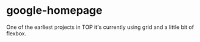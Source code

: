 # google-homepage
One of the earliest projects in TOP it's currently using grid and a little bit of flexbox.
